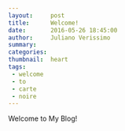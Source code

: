 ```yaml
---
layout:     post
title:      Welcome!
date:       2016-05-26 18:45:00
author:     Juliano Verissimo
summary:    
categories: 
thumbnail:  heart
tags:
 - welcome
 - to
 - carte
 - noire
---
```


Welcome to My Blog!
